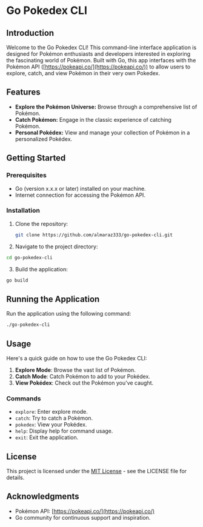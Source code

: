 # Go Pokedex CLI

## Introduction

Welcome to the Go Pokedex CLI! This command-line interface application is designed for Pokémon enthusiasts and developers interested in exploring the fascinating world of Pokémon. 
Built with Go, this app interfaces with the Pokémon API ([https://pokeapi.co/](https://pokeapi.co/)) to allow users to explore, catch, and view Pokémon in their very own Pokedex.

## Features

- **Explore the Pokémon Universe:** Browse through a comprehensive list of Pokémon.
- **Catch Pokémon:** Engage in the classic experience of catching Pokémon.
- **Personal Pokédex:** View and manage your collection of Pokémon in a personalized Pokédex.

## Getting Started

### Prerequisites

- Go (version x.x.x or later) installed on your machine.
- Internet connection for accessing the Pokémon API.

### Installation

1. Clone the repository:
   ```bash
   git clone https://github.com/almaraz333/go-pokedex-cli.git
   ```
2. Navigate to the project directory:
```bash
cd go-pokedex-cli
```
3. Build the application:
```bash
go build
```
## Running the Application

Run the application using the following command:
```bash
./go-pokedex-cli
```

## Usage

Here's a quick guide on how to use the Go Pokedex CLI:

1. **Explore Mode**: Browse the vast list of Pokémon.
2. **Catch Mode**: Catch Pokémon to add to your Pokédex.
3. **View Pokédex**: Check out the Pokémon you've caught.

### Commands

- `explore`: Enter explore mode.
- `catch`: Try to catch a Pokémon.
- `pokedex`: View your Pokédex.
- `help`: Display help for command usage.
- `exit`: Exit the application.

## License

This project is licensed under the [MIT License](LICENSE) - see the LICENSE file for details.

## Acknowledgments

- Pokémon API: [https://pokeapi.co/](https://pokeapi.co/)
- Go community for continuous support and inspiration.
